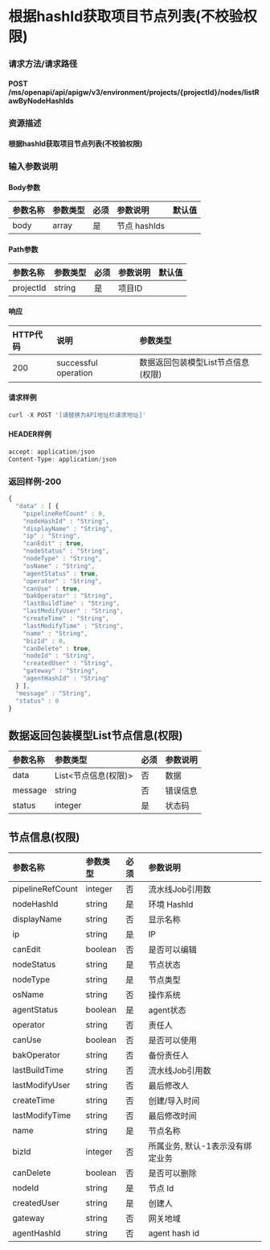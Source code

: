 # 根据hashId获取项目节点列表\(不校验权限\)

### 请求方法/请求路径

#### POST  /ms/openapi/api/apigw/v3/environment/projects/{projectId}/nodes/listRawByNodeHashIds

### 资源描述

#### 根据hashId获取项目节点列表\(不校验权限\)

### 输入参数说明

#### Body参数

| 参数名称 | 参数类型 | 必须 | 参数说明 | 默认值 |
| :--- | :--- | :--- | :--- | :--- |
| body | array | 是 | 节点 hashIds |  |

#### Path参数

| 参数名称 | 参数类型 | 必须 | 参数说明 | 默认值 |
| :--- | :--- | :--- | :--- | :--- |
| projectId | string | 是 | 项目ID |  |

#### 响应

| HTTP代码 | 说明 | 参数类型 |
| :--- | :--- | :--- |
| 200 | successful operation | 数据返回包装模型List节点信息\(权限\) |

#### 请求样例

```javascript
curl -X POST '[请替换为API地址栏请求地址]'
```

#### HEADER样例

```javascript
accept: application/json
Content-Type: application/json
```

### 返回样例-200

```javascript
{
  "data" : [ {
    "pipelineRefCount" : 0,
    "nodeHashId" : "String",
    "displayName" : "String",
    "ip" : "String",
    "canEdit" : true,
    "nodeStatus" : "String",
    "nodeType" : "String",
    "osName" : "String",
    "agentStatus" : true,
    "operator" : "String",
    "canUse" : true,
    "bakOperator" : "String",
    "lastBuildTime" : "String",
    "lastModifyUser" : "String",
    "createTime" : "String",
    "lastModifyTime" : "String",
    "name" : "String",
    "bizId" : 0,
    "canDelete" : true,
    "nodeId" : "String",
    "createdUser" : "String",
    "gateway" : "String",
    "agentHashId" : "String"
  } ],
  "message" : "String",
  "status" : 0
}
```

## 数据返回包装模型List节点信息\(权限\)

| 参数名称 | 参数类型 | 必须 | 参数说明 |
| :--- | :--- | :--- | :--- |
| data | List&lt;节点信息\(权限\)&gt; | 否 | 数据 |
| message | string | 否 | 错误信息 |
| status | integer | 是 | 状态码 |

## 节点信息\(权限\)

| 参数名称 | 参数类型 | 必须 | 参数说明 |
| :--- | :--- | :--- | :--- |
| pipelineRefCount | integer | 否 | 流水线Job引用数 |
| nodeHashId | string | 是 | 环境 HashId |
| displayName | string | 否 | 显示名称 |
| ip | string | 是 | IP |
| canEdit | boolean | 否 | 是否可以编辑 |
| nodeStatus | string | 是 | 节点状态 |
| nodeType | string | 是 | 节点类型 |
| osName | string | 否 | 操作系统 |
| agentStatus | boolean | 是 | agent状态 |
| operator | string | 否 | 责任人 |
| canUse | boolean | 否 | 是否可以使用 |
| bakOperator | string | 否 | 备份责任人 |
| lastBuildTime | string | 否 | 流水线Job引用数 |
| lastModifyUser | string | 否 | 最后修改人 |
| createTime | string | 否 | 创建/导入时间 |
| lastModifyTime | string | 否 | 最后修改时间 |
| name | string | 是 | 节点名称 |
| bizId | integer | 否 | 所属业务, 默认-1表示没有绑定业务 |
| canDelete | boolean | 否 | 是否可以删除 |
| nodeId | string | 是 | 节点 Id |
| createdUser | string | 是 | 创建人 |
| gateway | string | 否 | 网关地域 |
| agentHashId | string | 否 | agent hash id |

